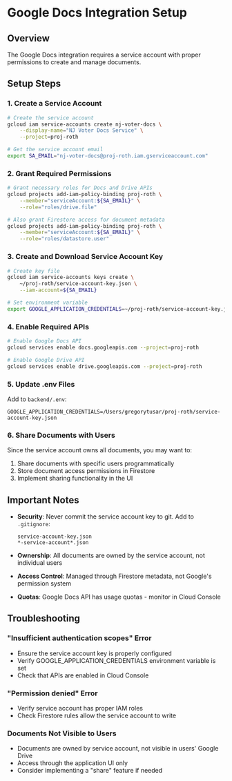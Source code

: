 # Google Docs Integration Setup

## Overview
The Google Docs integration requires a service account with proper permissions to create and manage documents.

## Setup Steps

### 1. Create a Service Account

```bash
# Create the service account
gcloud iam service-accounts create nj-voter-docs \
    --display-name="NJ Voter Docs Service" \
    --project=proj-roth

# Get the service account email
export SA_EMAIL="nj-voter-docs@proj-roth.iam.gserviceaccount.com"
```

### 2. Grant Required Permissions

```bash
# Grant necessary roles for Docs and Drive APIs
gcloud projects add-iam-policy-binding proj-roth \
    --member="serviceAccount:${SA_EMAIL}" \
    --role="roles/drive.file"

# Also grant Firestore access for document metadata
gcloud projects add-iam-policy-binding proj-roth \
    --member="serviceAccount:${SA_EMAIL}" \
    --role="roles/datastore.user"
```

### 3. Create and Download Service Account Key

```bash
# Create key file
gcloud iam service-accounts keys create \
    ~/proj-roth/service-account-key.json \
    --iam-account=${SA_EMAIL}

# Set environment variable
export GOOGLE_APPLICATION_CREDENTIALS=~/proj-roth/service-account-key.json
```

### 4. Enable Required APIs

```bash
# Enable Google Docs API
gcloud services enable docs.googleapis.com --project=proj-roth

# Enable Google Drive API  
gcloud services enable drive.googleapis.com --project=proj-roth
```

### 5. Update .env Files

Add to `backend/.env`:
```
GOOGLE_APPLICATION_CREDENTIALS=/Users/gregorytusar/proj-roth/service-account-key.json
```

### 6. Share Documents with Users

Since the service account owns all documents, you may want to:
1. Share documents with specific users programmatically
2. Store document access permissions in Firestore
3. Implement sharing functionality in the UI

## Important Notes

- **Security**: Never commit the service account key to git. Add to `.gitignore`:
  ```
  service-account-key.json
  *-service-account*.json
  ```

- **Ownership**: All documents are owned by the service account, not individual users
- **Access Control**: Managed through Firestore metadata, not Google's permission system
- **Quotas**: Google Docs API has usage quotas - monitor in Cloud Console

## Troubleshooting

### "Insufficient authentication scopes" Error
- Ensure the service account key is properly configured
- Verify GOOGLE_APPLICATION_CREDENTIALS environment variable is set
- Check that APIs are enabled in Cloud Console

### "Permission denied" Error  
- Verify service account has proper IAM roles
- Check Firestore rules allow the service account to write

### Documents Not Visible to Users
- Documents are owned by service account, not visible in users' Google Drive
- Access through the application UI only
- Consider implementing a "share" feature if needed